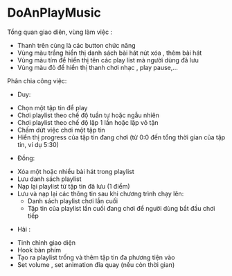 # DoAnPlayMusic

Tổng quan giao diên, vùng làm việc :
+ Thanh trên cùng là các button chức năng
+ Vùng màu trắng hiển thị danh sách bài hát nút xóa , thêm bài hát
+ Vùng màu tím để hiển thị tên các play list mà người dùng đã lưu
+ Vùng màu đỏ để hiển thị thanh chơi nhạc , play pause,... 

Phân chia công việc:
-  Duy: 
+ Chọn một tập tin để play
+ Chơi playlist theo chế độ tuần tự hoặc ngẫu nhiên 
+ Chơi playlist theo chế độ lặp 1 lần hoặc lặp vô tận 
+ Chấm dứt việc chơi một tập tin 
+ Hiển thị progress của tập tin đang chơi (từ 0:0 đến tổng thời gian của tập tin, ví dụ 5:30)
- Đồng: 
+ Xóa một hoặc nhiều bài hát trong playlist
+ Lưu danh sách playlist
+ Nạp lại playlist từ tập tin đã lưu (1 điểm)
+ Lưu và nạp lại các thông tin sau khi chương trình chạy lên:
  -	Danh sách playlist chơi lần cuối
  -	Tập tin của playlist lần cuối đang chơi để người dùng bắt đầu chơi tiếp
- Hải :
+ Tinh chỉnh giao diện
+ Hook bàn phím
+ Tạo ra playlist trống và thêm tập tin đa phương tiện vào 
+ Set volume , set animation đĩa quay (nếu còn thời gian)
